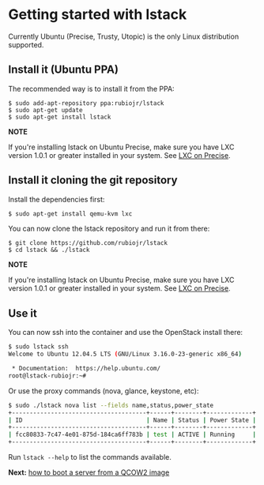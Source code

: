# Getting started with lstack

Currently Ubuntu (Precise, Trusty, Utopic) is the only Linux distribution supported.

## Install it (Ubuntu PPA)

The recommended way is to install it from the PPA:

```
$ sudo add-apt-repository ppa:rubiojr/lstack
$ sudo apt-get update
$ sudo apt-get install lstack
```

**NOTE**

If you're installing lstack on Ubuntu Precise, make sure you have LXC version 1.0.1 or greater installed in your system. See [LXC on Precise](docs/lxc-precise.md).

## Install it cloning the git repository

Install the dependencies first:

```bash
$ sudo apt-get install qemu-kvm lxc

```

You can now clone the lstack repository and run it from there:

```
$ git clone https://github.com/rubiojr/lstack
$ cd lstack && ./lstack
```

**NOTE**

If you're installing lstack on Ubuntu Precise, make sure you have LXC version 1.0.1 or greater installed in your system. See [LXC on Precise](docs/lxc-precise.md).

## Use it

You can now ssh into the container and use the OpenStack install there:

```bash
$ sudo lstack ssh
Welcome to Ubuntu 12.04.5 LTS (GNU/Linux 3.16.0-23-generic x86_64)

 * Documentation:  https://help.ubuntu.com/
root@lstack-rubiojr:~#
```

Or use the proxy commands (nova, glance, keystone, etc):

```bash
$ sudo ./lstack nova list --fields name,status,power_state
+--------------------------------------+------+--------+-------------+
| ID                                   | Name | Status | Power State |
+--------------------------------------+------+--------+-------------+
| fcc80833-7c47-4e01-875d-184ca6ff783b | test | ACTIVE | Running     |
+--------------------------------------+------+--------+-------------+
```

Run `lstack --help` to list the commands available.

**Next:** [how to boot a server from a QCOW2 image](/docs/deploying-ubuntu.md)
